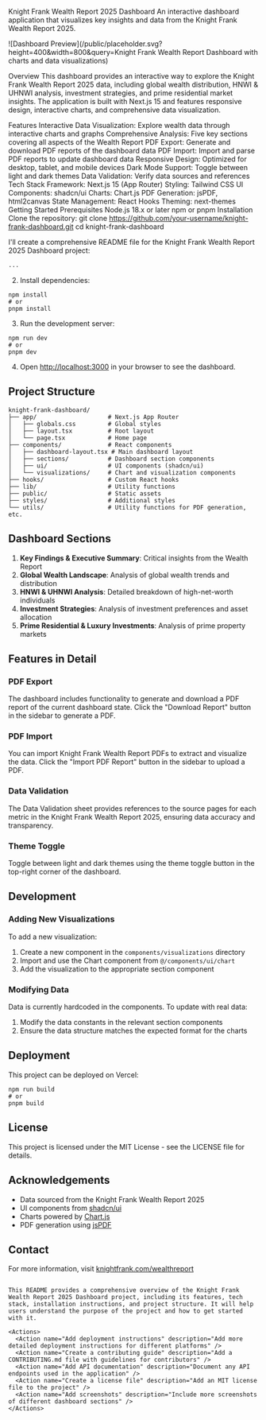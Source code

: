 Knight Frank Wealth Report 2025 Dashboard
An interactive dashboard application that visualizes key insights and data from the Knight Frank Wealth Report 2025.

![Dashboard Preview](/public/placeholder.svg?height=400&width=800&query=Knight Frank Wealth Report Dashboard with charts and data visualizations)

Overview
This dashboard provides an interactive way to explore the Knight Frank Wealth Report 2025 data, including global wealth distribution, HNWI & UHNWI analysis, investment strategies, and prime residential market insights. The application is built with Next.js 15 and features responsive design, interactive charts, and comprehensive data visualization.

Features
Interactive Data Visualization: Explore wealth data through interactive charts and graphs
Comprehensive Analysis: Five key sections covering all aspects of the Wealth Report
PDF Export: Generate and download PDF reports of the dashboard data
PDF Import: Import and parse PDF reports to update dashboard data
Responsive Design: Optimized for desktop, tablet, and mobile devices
Dark Mode Support: Toggle between light and dark themes
Data Validation: Verify data sources and references
Tech Stack
Framework: Next.js 15 (App Router)
Styling: Tailwind CSS
UI Components: shadcn/ui
Charts: Chart.js
PDF Generation: jsPDF, html2canvas
State Management: React Hooks
Theming: next-themes
Getting Started
Prerequisites
Node.js 18.x or later
npm or pnpm
Installation
Clone the repository:
git clone https://github.com/your-username/knight-frank-dashboard.git
cd knight-frank-dashboard

I'll create a comprehensive README file for the Knight Frank Wealth Report 2025 Dashboard project:

```markdown project="Knight Frank Wealth Report Dashboard" file="README.md"
...
```

2. Install dependencies:


```shellscript
npm install
# or
pnpm install
```

3. Run the development server:


```shellscript
npm run dev
# or
pnpm dev
```

4. Open [http://localhost:3000](http://localhost:3000) in your browser to see the dashboard.


## Project Structure

```plaintext
knight-frank-dashboard/
├── app/                    # Next.js App Router
│   ├── globals.css         # Global styles
│   ├── layout.tsx          # Root layout
│   └── page.tsx            # Home page
├── components/             # React components
│   ├── dashboard-layout.tsx # Main dashboard layout
│   ├── sections/           # Dashboard section components
│   ├── ui/                 # UI components (shadcn/ui)
│   └── visualizations/     # Chart and visualization components
├── hooks/                  # Custom React hooks
├── lib/                    # Utility functions
├── public/                 # Static assets
├── styles/                 # Additional styles
└── utils/                  # Utility functions for PDF generation, etc.
```

## Dashboard Sections

1. **Key Findings & Executive Summary**: Critical insights from the Wealth Report
2. **Global Wealth Landscape**: Analysis of global wealth trends and distribution
3. **HNWI & UHNWI Analysis**: Detailed breakdown of high-net-worth individuals
4. **Investment Strategies**: Analysis of investment preferences and asset allocation
5. **Prime Residential & Luxury Investments**: Analysis of prime property markets


## Features in Detail

### PDF Export

The dashboard includes functionality to generate and download a PDF report of the current dashboard state. Click the "Download Report" button in the sidebar to generate a PDF.

### PDF Import

You can import Knight Frank Wealth Report PDFs to extract and visualize the data. Click the "Import PDF Report" button in the sidebar to upload a PDF.

### Data Validation

The Data Validation sheet provides references to the source pages for each metric in the Knight Frank Wealth Report 2025, ensuring data accuracy and transparency.

### Theme Toggle

Toggle between light and dark themes using the theme toggle button in the top-right corner of the dashboard.

## Development

### Adding New Visualizations

To add a new visualization:

1. Create a new component in the `components/visualizations` directory
2. Import and use the Chart component from `@/components/ui/chart`
3. Add the visualization to the appropriate section component


### Modifying Data

Data is currently hardcoded in the components. To update with real data:

1. Modify the data constants in the relevant section components
2. Ensure the data structure matches the expected format for the charts


## Deployment

This project can be deployed on Vercel:

```shellscript
npm run build
# or
pnpm build
```

## License

This project is licensed under the MIT License - see the LICENSE file for details.

## Acknowledgements

- Data sourced from the Knight Frank Wealth Report 2025
- UI components from [shadcn/ui](https://ui.shadcn.com/)
- Charts powered by [Chart.js](https://www.chartjs.org/)
- PDF generation using [jsPDF](https://github.com/parallax/jsPDF)


## Contact

For more information, visit [knightfrank.com/wealthreport](https://www.knightfrank.com/wealthreport)

```plaintext

This README provides a comprehensive overview of the Knight Frank Wealth Report 2025 Dashboard project, including its features, tech stack, installation instructions, and project structure. It will help users understand the purpose of the project and how to get started with it.

<Actions>
  <Action name="Add deployment instructions" description="Add more detailed deployment instructions for different platforms" />
  <Action name="Create a contributing guide" description="Add a CONTRIBUTING.md file with guidelines for contributors" />
  <Action name="Add API documentation" description="Document any API endpoints used in the application" />
  <Action name="Create a license file" description="Add an MIT license file to the project" />
  <Action name="Add screenshots" description="Include more screenshots of different dashboard sections" />
</Actions>


```
